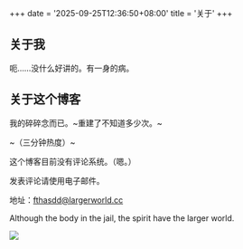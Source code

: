 +++
date = '2025-09-25T12:36:50+08:00'
title = '关于'
+++

## 关于我
呃……没什么好讲的。有一身的病。
## 关于这个博客
我的碎碎念而已。~重建了不知道多少次。~


~（三分钟热度）~


这个博客目前没有评论系统。（嗯。）

发表评论请使用电子邮件。

地址：[fthasdd@largerworld.cc](mailto:fthasdd@largerworld.cc)

Although the body in the jail, the spirit have the larger world.

<img src="/not-by-ai-white.svg" class="not-by-ai-image">
<style>
body.dark {
    img.not-by-ai-image {
        content: url("/not-by-ai-black.svg");
    }
}
</style>